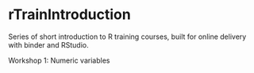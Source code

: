 # rTrainIntroduction

Series of short introduction to R training courses, built for online delivery with binder and RStudio.

Workshop 1: Numeric variables
